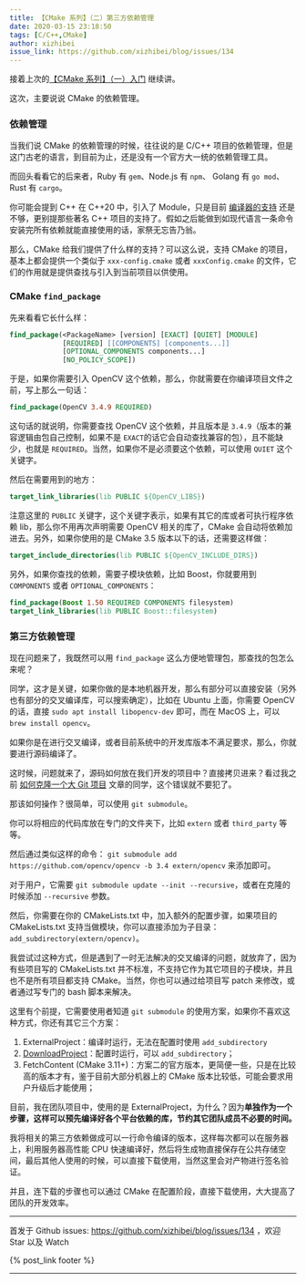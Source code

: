 ```yaml
---
title: 【CMake 系列】（二）第三方依赖管理
date: 2020-03-15 23:18:50
tags: [C/C++,CMake]
author: xizhibei
issue_link: https://github.com/xizhibei/blog/issues/134
---
```

 <!-- en_title: cmake-2-third-party-dependances-management -->

接着上次的[【CMake 系列】（一）入门](https://github.com/xizhibei/blog/issues/133) 继续讲。

这次，主要说说 CMake 的依赖管理。

### 依赖管理

当我们说 CMake 的依赖管理的时候，往往说的是 C/C++ 项目的依赖管理，但是这门古老的语言，到目前为止，还是没有一个官方大一统的依赖管理工具。

而回头看看它的后来者，Ruby 有 `gem`、Node.js 有 `npm`、 Golang 有 `go mod`、Rust 有 `cargo`。

你可能会提到 C++ 在 C++20 中，引入了 Module，只是目前 [编译器的支持](https://zh.cppreference.com/w/cpp/compiler_support) 还是不够，更别提那些著名 C++ 项目的支持了。假如之后能做到如现代语言一条命令安装完所有依赖就能直接使用的话，家祭无忘告乃翁。

那么，CMake 给我们提供了什么样的支持？可以这么说，支持 CMake 的项目，基本上都会提供一个类似于 `xxx-config.cmake` 或者 `xxxConfig.cmake` 的文件，它们的作用就是提供查找与引入到当前项目以供使用。

### CMake `find_package`

先来看看它长什么样：

```cmake
find_package(<PackageName> [version] [EXACT] [QUIET] [MODULE]
             [REQUIRED] [[COMPONENTS] [components...]]
             [OPTIONAL_COMPONENTS components...]
             [NO_POLICY_SCOPE])
```

于是，如果你需要引入 OpenCV 这个依赖，那么，你就需要在你编译项目文件之前，写上那么一句话：

```cmake
find_package(OpenCV 3.4.9 REQUIRED)
```

这句话的就说明，你需要查找 OpenCV 这个依赖，并且版本是 `3.4.9`（版本的兼容逻辑由包自己控制，如果不是 `EXACT`的话它会自动查找兼容的包），且不能缺少，也就是 `REQUIRED`。当然，如果你不是必须要这个依赖，可以使用 `QUIET` 这个关键字。

然后在需要用到的地方：

```cmake
target_link_libraries(lib PUBLIC ${OpenCV_LIBS})
```

注意这里的 `PUBLIC` 关键字，这个关键字表示，如果有其它的库或者可执行程序依赖 lib，那么你不用再次声明需要 OpenCV 相关的库了，CMake 会自动将依赖加进去。另外，如果你使用的是 CMake 3.5 版本以下的话，还需要这样做：

```cmake
target_include_directories(lib PUBLIC ${OpenCV_INCLUDE_DIRS})
```

另外，如果你查找的依赖，需要子模块依赖，比如 Boost，你就要用到 `COMPONENTS` 或者 `OPTIONAL_COMPONENTS`：

```cmake
find_package(Boost 1.50 REQUIRED COMPONENTS filesystem)
target_link_libraries(lib PUBLIC Boost::filesystem)
```

### 第三方依赖管理

现在问题来了，我既然可以用 `find_package` 这么方便地管理包，那查找的包怎么来呢？

同学，这才是关键，如果你做的是本地机器开发，那么有部分可以直接安装（另外也有部分的交叉编译库，可以搜索确定），比如在 Ubuntu 上面，你需要 OpenCV 的话，直接 `sudo apt install libopencv-dev` 即可，而在 MacOS 上，可以 `brew install opencv`。

如果你是在进行交叉编译，或者目前系统中的开发库版本不满足要求，那么，你就要进行源码编译了。

这时候，问题就来了，源码如何放在我们开发的项目中？直接拷贝进来？看过我之前 [如何克隆一个大 Git 项目](https://github.com/xizhibei/blog/issues/131) 文章的同学，这个错误就不要犯了。

那该如何操作？很简单，可以使用 `git submodule`。

你可以将相应的代码库放在专门的文件夹下，比如 `extern` 或者 `third_party` 等等。

然后通过类似这样的命令： `git submodule add https://github.com/opencv/opencv -b 3.4 extern/opencv` 来添加即可。

对于用户，它需要 `git submodule update --init --recursive`，或者在克隆的时候添加 `--recursive` 参数。

然后，你需要在你的 CMakeLists.txt 中，加入额外的配置步骤，如果项目的 CMakeLists.txt 支持当做模块，你可以直接添加为子目录：`add_subdirectory(extern/opencv)`。

我尝试过这种方式，但是遇到了一时无法解决的交叉编译的问题，就放弃了，因为有些项目写的 CMakeLists.txt 并不标准，不支持它作为其它项目的子模块，并且也不是所有项目都支持 CMake。当然，你也可以通过给项目写 patch 来修改，或者通过写专门的 bash 脚本来解决。

这里有个前提，它需要使用者知道 `git submodule` 的使用方案，如果你不喜欢这种方式，你还有其它三个方案：

1.  ExternalProject：编译时运行，无法在配置时使用 `add_subdirectory`
2.  [DownloadProject](https://github.com/Crascit/DownloadProject)：配置时运行，可以 `add_subdirectory`；
3.  FetchContent (CMake 3.11+)：方案二的官方版本，更简便一些，只是在比较高的版本才有，鉴于目前大部分机器上的 CMake 版本比较低，可能会要求用户升级后才能使用；

目前，我在团队项目中，使用的是 ExternalProject，为什么？因为**单独作为一个步骤，这样可以预先编译好各个平台依赖的库，节约其它团队成员不必要的时间。**

我将相关的第三方依赖做成可以一行命令编译的版本，这样每次都可以在服务器上，利用服务器高性能 CPU 快速编译好，然后将生成物直接保存在公共存储空间，最后其他人使用的时候，可以直接下载使用，当然这里会对产物进行签名验证。

并且，连下载的步骤也可以通过 CMake 在配置阶段，直接下载使用，大大提高了团队的开发效率。


***
首发于 Github issues: https://github.com/xizhibei/blog/issues/134 ，欢迎 Star 以及 Watch

{% post_link footer %}
***
